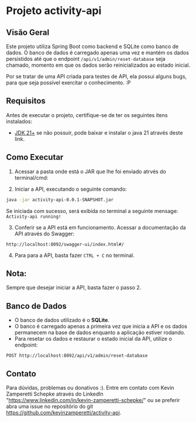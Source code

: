 # Projeto activity-api

## Visão Geral
Este projeto utiliza Spring Boot como backend e SQLite como banco de dados. 
O banco de dados é carregado apenas uma vez e mantém os dados persistidos até que o endpoint `/api/v1/admin/reset-database` seja chamado, momento em que os dados serão reinicializados ao estado inicial.

Por se tratar de uma API criada para testes de API, ela possui alguns bugs, para que seja possível exercitar o conhecimento. :P

## Requisitos
Antes de executar o projeto, certifique-se de ter os seguintes itens instalados:

- [JDK 21+](https://adoptium.net/) se não possuir, pode baixar e instalar o java 21 através deste link.

## Como Executar
1. Acessar a pasta onde está o JAR que lhe foi enviado atrvés do terminal/cmd:

2. Iniciar a API, executando o seguinte comando:

```sh
java -jar activity-api-0.0.1-SNAPSHOT.jar
```

Se iniciada com sucesso, será exibida no terminal a seguinte mensage: `Activity-api running!`

3. Conferir se a API está em funcionamento. Acessar a documentação da API através do Swagger: 

`http://localhost:8092/swagger-ui/index.html#/`

4. Para para a API, basta fazer `CTRL + C` no terminal. 

## Nota:
Sempre que desejar iniciar a API, basta fazer o passo 2.

## Banco de Dados
- O banco de dados utilizado é o **SQLite**.
- O banco é carregado apenas a primeira vez que inicia a API e os dados permanecem na base de dados enquanto a aplicação estiver rodando.
- Para resetar os dados e restaurar o estado inicial da API, utilize o endpoint:

```http
POST http://localhost:8092/api/v1/admin/reset-database
```

## Contato
Para dúvidas, problemas ou donativos :). Entre em contato com Kevin Zamperetti Schepke através do LinkedIn "https://www.linkedin.com/in/kevin-zamperetti-schepke/" ou se preferir abra uma issue no repositório do git https://github.com/kevinzamperetti/activity-api.

